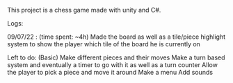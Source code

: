 This project is a chess game made with unity and C#.

Logs:

09/07/22 : (time spent: ~4h)
Made the board as well as a tile/piece highlight system to show the player which tile of the board he is currently on

Left to do: (Basic)
Make different pieces and their moves
Make a turn based system and eventually a timer to go with it as well as a turn counter
Allow the player to pick a piece and move it around
Make a menu
Add sounds

